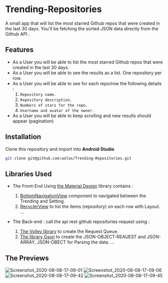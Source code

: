# Trending-Repositories
A small app that will list the most starred Github repos that were created in the last 30 days. You'll be fetching the sorted JSON data directly from the Github API .<br/>

## Features
- As a User you will be able to list the most starred Github repos that were created in the last 30 days.
- As a User you will be able to see the results as a list. One repository per row.
- As a User you will be able to see for each repo/row the following details :
  1. `Repository name.`
  2. `Repository description.`
  3. `Numbers of stars for the repo.`
  4. `Username and avatar of the owner.`
- As a User you will be able to keep scrolling and new results should appear (pagination)

## Installation
Clone this repository and import into **Android Studio**
```bash
git clone git@github.com:wolox/Trending-Repositories.git
```
##  Libraries Used
- The Front-End Using [the Material Design](https://material.io/design/) library contains : 
  1. [BottomNavigationView](https://material.io/components/bottom-navigation) component to navigated between the Trending and Setting.
  2. [RecyclerView](https://material.io/components/lists) to list the items (repository) on each row with Layout.
 ...<br/>
 
- The Back-end : call the api rest github repositories request using :
  1. [The Volley library](https://developer.android.com/training/volley) to create the Request Queue.
  2. [The library Gson](https://github.com/google/gson) to create the JSON-OBJECT-REAUEST and JSON-ARRAY, JSON-OBECT for Parsing the data.
  ... <br/>

## The Previews 
![Screenshot_2020-08-08-17-09-01](https://user-images.githubusercontent.com/40376977/89733274-5a905700-da4c-11ea-90ea-c1b5f016bf03.png)
![Screenshot_2020-08-08-17-09-06](https://user-images.githubusercontent.com/40376977/89733277-5c5a1a80-da4c-11ea-9ea2-fd16e9eb09e3.png)
![Screenshot_2020-08-08-17-09-42](https://user-images.githubusercontent.com/40376977/89733278-5e23de00-da4c-11ea-82df-fde3c3a24864.png)
![Screenshot_2020-08-08-17-09-45](https://user-images.githubusercontent.com/40376977/89733279-5feda180-da4c-11ea-9c4d-06ff394f524c.png)
